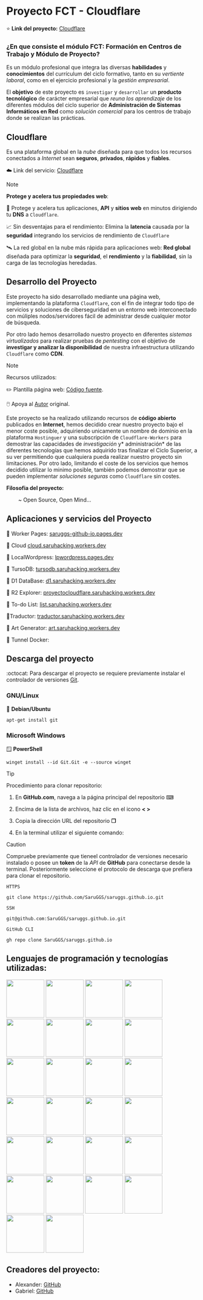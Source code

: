 # Proyecto FCT - Cloudflare 

⭐ **Link del proyecto:** [Cloudflare](https://proyectocloudflare.com/) 

### ¿En que consiste el módulo FCT: **Formación en Centros de Trabajo y Módulo de Proyecto**? 

Es un módulo profesional que integra las diversas **habilidades** y **conocimientos** del currículum del ciclo formativo, tanto en su *vertiente laboral*, como en el ejercicio profesional y la *gestión empresarial*. 

El **objetivo** de este proyecto es `investigar` y `desarrollar` un **producto tecnológico** de carácter empresarial que *reuna los aprendizaje* de los diferentes módulos del ciclo superior de **Administración de Sistemas Informáticos en Red** como *solución comercial* para los centros de trabajo donde se realizan las prácticas.

## Cloudflare

Es una plataforma global en la *nube* diseñada para que todos los recursos conectados a *Internet* sean **seguros**, **privados**, **rápidos** y **fiables**.

☁️ Link del servicio: [Cloudflare](https://www.cloudflare.com/) 


> [!NOTE]
> **Protege y acelera tus propiedades web**:

🔐 Protege y acelera tus aplicaciones, **API** y **sitios web** en minutos dirigiendo tu **DNS** a `Cloudflare`.
>
📈 Sin desventajas para el rendimiento: Elimina la **latencia** causada por la **seguridad** integrando los servicios de rendimiento de `Cloudflare`
>
🛰️ La red global en la nube más rápida para aplicaciones web: **Red global** diseñada para optimizar la **seguridad**, el **rendimiento** y la **fiabilidad**, sin la carga de las tecnologías heredadas.

## Desarrollo del Proyecto

Este proyecto ha sido desarrollado mediante una página web, implementando la plataforma `Cloudflare`, con el fin de integrar todo tipo de servicios y soluciones de ciberseguridad en un entorno web interconectado con múliples nodos/servidores fácil de administrar desde cualquier motor de búsqueda. 

Por otro lado hemos desarrollado nuestro proyecto en diferentes *sistemas virtualizados* para realizar pruebas de *pentesting* con el objetivo de **investigar y analizar la disponibilidad** de nuestra infraestructura utilizando `Cloudflare` como **CDN**.  

> [!NOTE]
> Recursos utilizados:

✏️ Plantilla página web: [Código fuente](https://github.com/BuckyMaler/global).

🖱️ Apoya al [Autor](https://dribbble.com/sergeymelnik) original.

Este proyecto se ha realizado utilizando recursos de **código abierto** publicados en **Internet**, hemos decidido crear nuestro proyecto bajo el menor coste posible, adquiriendo unicamente un nombre de dominio en la plataforma `Hostinguer` y una subscripción de `Cloudflare-Workers` para demostrar las capacidades de *investigación* y* administración* de las diferentes tecnologías que hemos adquirido tras finalizar el Ciclo Superior, a su ver permitiendo que cualquiera pueda realizar nuestro proyecto sin limitaciones. Por otro lado, limitando el coste de los servicios que hemos decidido utilizar lo minimo posible, también podemos demostrar que se pueden implementar *soluciones seguras* como `Cloudflare` sin costes.

**Filosofia del proyecto:** 

‎ ‎ ‎ ‎ ‎ ‎ ‎ ‎ ~ Open Source, Open Mind...


## Aplicaciones y servicios del Proyecto

🦥 Worker Pages: [saruggs-github-io.pages.dev](saruggs-github-io.pages.dev)

🐖 Cloud [cloud.saruhacking.workers.dev](https://cloud.saruhacking.workers.dev/)

🦆 LocalWordpress: [lpwordpress.pages.dev](https://lpwordpress.pages.dev/)

🐤 TursoDB: [tursodb.saruhacking.workers.dev](https://tursodb.saruhacking.workers.dev/)

🐝 D1 DataBase: [d1.saruhacking.workers.dev](https://d1.saruhacking.workers.dev/)

🐙 R2 Explorer: [proyectocloudflare.saruhacking.workers.dev](https://proyectocloudflare.saruhacking.workers.dev/R2/files)

🐪 To-do List: [list.saruhacking.workers.dev](https://list.saruhacking.workers.dev/)

🦜Traductor: [traductor.saruhacking.workers.dev](https://traductor.saruhacking.workers.dev/)

🦔 Art Generator: [art.saruhacking.workers.dev](https://art.saruhacking.workers.dev/)

🐋 Tunnel Docker: [](apache.proyectocloudflare.com)

## Descarga del proyecto

:octocat: Para descargar el proyecto se requiere previamente instalar el controlador de versiones [Git](https://Git-scm.com/downloads).

### GNU/Linux

🐧 **Debian/Ubuntu**

```
apt-get install git
```

### Microsoft Windows

🪟 **PowerShell**

```
winget install --id Git.Git -e --source winget
```

> [!TIP]
> Procedimiento para clonar repositorio:

1. En **GitHub.com**, navega a la página principal del repositorio ⌨

2. Encima de la lista de archivos, haz clic en el icono **< >** 

3. Copia la dirección URL del repositorio **❐**

4. En la terminal utilizar el siguiente comando:

> [!CAUTION]
> Compruebe previamente que tieneel controlador de versiones necesario instalado o posee un **token** de la *API* de **GitHub** para conectarse desde la terminal. Posteriormente seleccione el protocolo de descarga que prefiera para clonar el repositorio.

`HTTPS`
```
git clone https://github.com/SaruGGS/saruggs.github.io.git
```
`SSH`
```
git@github.com:SaruGGS/saruggs.github.io.git
```
`GitHub CLI`
```
gh repo clone SaruGGS/saruggs.github.io
```

## Lenguajes de programación y tecnologías utilizadas: 

<img src="https://cdn.jsdelivr.net/gh/devicons/devicon@latest/icons/cloudflare/cloudflare-original.svg" width="100"/> <img src="https://cdn.jsdelivr.net/gh/devicons/devicon@latest/icons/html5/html5-original.svg" width="100"/> <img src="https://cdn.jsdelivr.net/gh/devicons/devicon@latest/icons/css3/css3-original.svg" width="100" /> <img src="https://cdn.jsdelivr.net/gh/devicons/devicon@latest/icons/sass/sass-original.svg" width="100" /> <img src="https://cdn.jsdelivr.net/gh/devicons/devicon@latest/icons/javascript/javascript-original.svg" width="100"/> <img src="https://cdn.jsdelivr.net/gh/devicons/devicon@latest/icons/jquery/jquery-plain-wordmark.svg" width="100" /> <img src="https://cdn.jsdelivr.net/gh/devicons/devicon@latest/icons/cloudflareworkers/cloudflareworkers-original.svg" width="100"/> <img src="https://cdn.jsdelivr.net/gh/devicons/devicon@latest/icons/docker/docker-original.svg" width="100" /> <img src="https://cdn.jsdelivr.net/gh/devicons/devicon@latest/icons/bash/bash-plain.svg" width="100" /> 
<img src="https://cdn.jsdelivr.net/gh/devicons/devicon@latest/icons/git/git-plain-wordmark.svg" width="100"  /> <img src="https://cdn.jsdelivr.net/gh/devicons/devicon@latest/icons/apache/apache-original-wordmark.svg" width="100" /> 
<img src="https://cdn.jsdelivr.net/gh/devicons/devicon@latest/icons/googlecloud/googlecloud-original.svg" width="100" /> <img src="https://cdn.jsdelivr.net/gh/devicons/devicon@latest/icons/npm/npm-original-wordmark.svg" width="100" /> 
<img src="https://cdn.jsdelivr.net/gh/devicons/devicon@latest/icons/linux/linux-original.svg" width="100" /> <img src="https://cdn.jsdelivr.net/gh/devicons/devicon@latest/icons/powershell/powershell-original.svg" width="100" /> 
<img src="https://cdn.jsdelivr.net/gh/devicons/devicon@latest/icons/wordpress/wordpress-original.svg" width="100" />  <img src="https://cdn.jsdelivr.net/gh/devicons/devicon@latest/icons/splunk/splunk-original-wordmark.svg" width="100" /> 
<img src="https://cdn.jsdelivr.net/gh/devicons/devicon@latest/icons/nginx/nginx-original.svg" width="100" /> <img src="https://cdn.jsdelivr.net/gh/devicons/devicon@latest/icons/debian/debian-original.svg" width="100" /> 
<img src="https://cdn.jsdelivr.net/gh/devicons/devicon@latest/icons/nodejs/nodejs-original-wordmark.svg" width="100" /> <img src="https://cdn.jsdelivr.net/gh/devicons/devicon@latest/icons/sqlite/sqlite-original-wordmark.svg" width="100" /> 
<img src="https://cdn.jsdelivr.net/gh/devicons/devicon@latest/icons/android/android-original-wordmark.svg" width="100" /> <img src="https://cdn.jsdelivr.net/gh/devicons/devicon@latest/icons/gitlab/gitlab-plain-wordmark.svg" width="100" />
<img src="https://cdn.jsdelivr.net/gh/devicons/devicon@latest/icons/mysql/mysql-original-wordmark.svg" width="100"  /> <img src="https://cdn.jsdelivr.net/gh/devicons/devicon@latest/icons/python/python-original.svg"  width="100" /> 
<img src="https://cdn.jsdelivr.net/gh/devicons/devicon@latest/icons/vscode/vscode-original.svg" width="100" />
          
          
          
          
          
          



## Creadores del proyecto:

* Alexander: [GitHub](https://github.com/AlexanderArbelo21)
* Gabriel: [GitHub](https://github.com/SaruGGS)
